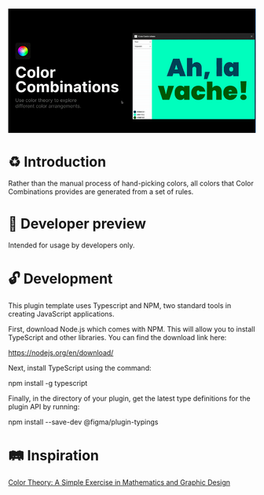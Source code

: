 ![Alt Text](https://github.com/Liam-hi/figma-color-combinations/blob/master/media/color-combinations.gif?raw=true)

# :recycle: Introduction

Rather than the manual process of hand-picking colors, all colors that Color Combinations provides are generated from a set of rules.

# :construction: Developer preview

Intended for usage by developers only.

# :unlock: Development

This plugin template uses Typescript and NPM, two standard tools in creating JavaScript applications.

First, download Node.js which comes with NPM. This will allow you to install TypeScript and other
libraries. You can find the download link here:

  https://nodejs.org/en/download/

Next, install TypeScript using the command:

  npm install -g typescript

Finally, in the directory of your plugin, get the latest type definitions for the plugin API by running:

  npm install --save-dev @figma/plugin-typings
  
 
# :railway_track: Inspiration

[Color Theory: A Simple Exercise in Mathematics and Graphic Design](https://blog.matthewgove.com/2021/07/02/color-theory-a-simple-exercise-in-mathematics-and-graphic-design/)
